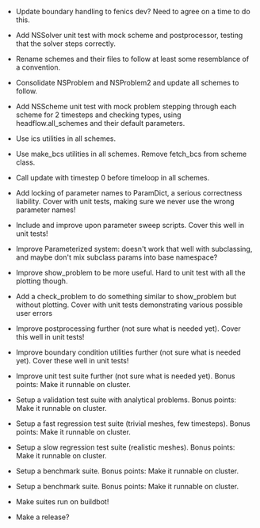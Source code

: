 

- Update boundary handling to fenics dev? Need to agree on a time to do this.


- Add NSSolver unit test with mock scheme and postprocessor,
  testing that the solver steps correctly.


- Rename schemes and their files to follow at least some resemblance
  of a convention.

- Consolidate NSProblem and NSProblem2 and update all schemes to follow.

- Add NSScheme unit test with mock problem stepping through each scheme for 2
  timesteps and checking types, using headflow.all_schemes and their default parameters.

- Use ics utilities in all schemes.

- Use make_bcs utilities in all schemes. Remove fetch_bcs from scheme class.

- Call update with timestep 0 before timeloop in all schemes.


- Add locking of parameter names to ParamDict, a serious correctness liability.
  Cover with unit tests, making sure we never use the wrong parameter names!

- Include and improve upon parameter sweep scripts.
  Cover this well in unit tests!

- Improve Parameterized system: doesn't work that well with
  subclassing, and maybe don't mix subclass params into base namespace?


- Improve show_problem to be more useful.
  Hard to unit test with all the plotting though.

- Add a check_problem to do something similar to show_problem but without plotting.
  Cover with unit tests demonstrating various possible user errors


- Improve postprocessing further (not sure what is needed yet).
  Cover this well in unit tests!


- Improve boundary condition utilities further (not sure what is needed yet).
  Cover these well in unit tests!


- Improve unit test suite further (not sure what is needed yet).
  Bonus points: Make it runnable on cluster.

- Setup a validation test suite with analytical problems.
  Bonus points: Make it runnable on cluster.

- Setup a fast regression test suite (trivial meshes, few timesteps).
  Bonus points: Make it runnable on cluster.

- Setup a slow regression test suite (realistic meshes).
  Bonus points: Make it runnable on cluster.

- Setup a benchmark suite.
  Bonus points: Make it runnable on cluster.

- Setup a benchmark suite.
  Bonus points: Make it runnable on cluster.


- Make suites run on buildbot!

- Make a release?

